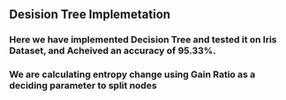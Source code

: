 ## Desision Tree Implemetation

### Here we have implemented Decision Tree and tested it on Iris Dataset, and Acheived an accuracy of 95.33%.
### We are calculating entropy change using Gain Ratio as a deciding parameter to split nodes
